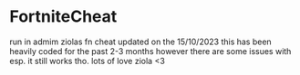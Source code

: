 # FortniteCheat
run in admim
ziolas fn cheat
updated on the 15/10/2023 
this has been heavily coded for the past 2-3 months however there are some issues with esp. it still works tho. lots of love ziola <3
